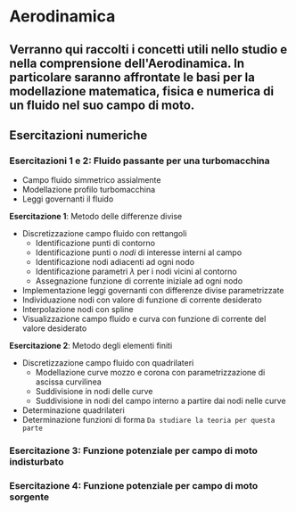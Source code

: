 # Aerodinamica
Verranno qui raccolti i concetti utili nello studio e nella comprensione dell'Aerodinamica.
In particolare saranno affrontate le basi per la modellazione matematica, fisica e numerica di un fluido nel suo campo di moto.
---
## Esercitazioni numeriche
### Esercitazioni 1 e 2: Fluido passante per una turbomacchina
* Campo fluido simmetrico assialmente
* Modellazione profilo turbomacchina
* Leggi governanti il fluido

**Esercitazione 1**: Metodo delle differenze divise
* Discretizzazione campo fluido con rettangoli
    * Identificazione punti di contorno
    * Identificazione punti o *nodi* di interesse interni al campo
    * Identificazione nodi adiacenti ad ogni nodo
    * Identificazione parametri $\lambda$ per i nodi vicini al contorno
    * Assegnazione funzione di corrente iniziale ad ogni nodo
* Implementazione leggi governanti con differenze divise parametrizzate
* Individuazione nodi con valore di funzione di corrente desiderato
* Interpolazione nodi con spline
* Visualizzazione campo fluido e curva con funzione di corrente del valore desiderato

**Esercitazione 2**: Metodo degli elementi finiti
* Discretizzazione campo fluido con quadrilateri
    * Modellazione curve mozzo e corona con parametrizzazione di ascissa curvilinea
    * Suddivisione in nodi delle curve
    * Suddivisione in nodi del campo interno a partire dai nodi nelle curve
* Determinazione quadrilateri
* Determinazione funzioni di forma
`Da studiare la teoria per questa parte`

### Esercitazione 3: Funzione potenziale per campo di moto indisturbato
### Esercitazione 4: Funzione potenziale per campo di moto sorgente
